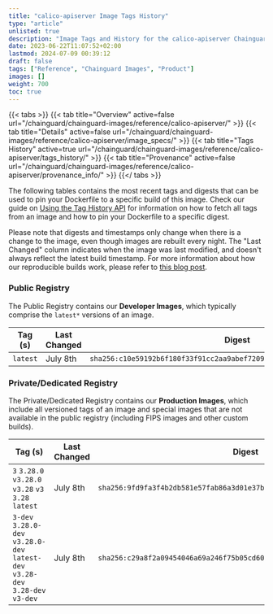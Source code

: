 ```yaml
---
title: "calico-apiserver Image Tags History"
type: "article"
unlisted: true
description: "Image Tags and History for the calico-apiserver Chainguard Image"
date: 2023-06-22T11:07:52+02:00
lastmod: 2024-07-09 00:39:12
draft: false
tags: ["Reference", "Chainguard Images", "Product"]
images: []
weight: 700
toc: true
---
```


{{< tabs >}}
{{< tab title="Overview" active=false url="/chainguard/chainguard-images/reference/calico-apiserver/" >}}
{{< tab title="Details" active=false url="/chainguard/chainguard-images/reference/calico-apiserver/image_specs/" >}}
{{< tab title="Tags History" active=true url="/chainguard/chainguard-images/reference/calico-apiserver/tags_history/" >}}
{{< tab title="Provenance" active=false url="/chainguard/chainguard-images/reference/calico-apiserver/provenance_info/" >}}
{{</ tabs >}}

The following tables contains the most recent tags and digests that can be used to pin your Dockerfile to a specific build of this image. Check our guide on [Using the Tag History API](/chainguard/chainguard-images/using-the-tag-history-api/) for information on how to fetch all tags from an image and how to pin your Dockerfile to a specific digest.

Please note that digests and timestamps only change when there is a change to the image, even though images are rebuilt every night. The "Last Changed" column indicates when the image was last modified, and doesn't always reflect the latest build timestamp. For more information about how our reproducible builds work, please refer to [this blog post](https://www.chainguard.dev/unchained/reproducing-chainguards-reproducible-image-builds).

### Public Registry
The Public Registry contains our **Developer Images**, which typically comprise the `latest*` versions of an image.

| Tag (s)   | Last Changed | Digest                                                                    |
|-----------|--------------|---------------------------------------------------------------------------|
|  `latest` | July 8th     | `sha256:c10e59192b6f180f33f91cc2aa9abef720931d0a96d729dc254cfd2100d49892` |


### Private/Dedicated Registry
The Private/Dedicated Registry contains our **Production Images**, which include all versioned tags of an image and special images that are not available in the public registry (including FIPS images and other custom builds).

| Tag (s)                                                                          | Last Changed | Digest                                                                    |
|----------------------------------------------------------------------------------|--------------|---------------------------------------------------------------------------|
|  `3` `3.28.0` `v3.28.0` `v3.28` `v3` `3.28` `latest`                             | July 8th     | `sha256:9fd9fa3f4b2db581e57fab86a3d01e37bba3e677bfd69ccc2dbbd28d558c6888` |
|  `3-dev` `3.28.0-dev` `v3.28.0-dev` `latest-dev` `v3.28-dev` `3.28-dev` `v3-dev` | July 8th     | `sha256:c29a8f2a09454046a69a246f75b05cd6084677c18eccae1a77f96d50ed1485f8` |

